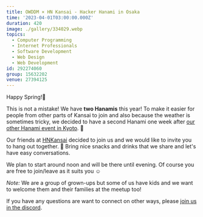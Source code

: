 ```yaml
---
title: OWDDM × HN Kansai - Hacker Hanami in Osaka
time: '2023-04-01T03:00:00.000Z'
duration: 420
image: ./gallery/334029.webp
topics:
  - Computer Programming
  - Internet Professionals
  - Software Development
  - Web Design
  - Web Development
id: 292274060
group: 15632202
venue: 27394125
---
```


Happy Spring!👋

This is not a mistake! We have **two Hanamis** this year!
To make it easier for people from other parts of Kansai to join and also because the weather is sometimes tricky, we decided to have a second Hanami one week after [our other Hanami event in Kyoto](https://www.meetup.com/kyoto-web-designers-and-developers-meetup/events/292145752/). 🌸

Our friends at [HNKansai](https://www.meetup.com/hacker-news-kansai/events/292273445/) decided to join us and we would like to invite you to hang out together. 🤗 Bring nice snacks and drinks that we share and let's have easy conversations.

We plan to start around noon and will be there until evening. Of course you are free to join/leave as it suits you ☺️

*Note:* We are a group of grown-ups but some of us have kids and we want to welcome them and their families at the meetup too!

If you have any questions are want to connect on other ways, please [join us in the discord](https://owddm.com/discord).
